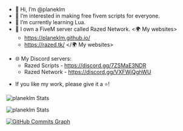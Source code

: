 - 👋 Hi, I’m @planeklm
- 👀 I’m interested in making free fivem scripts for everyone.
- 🌱 I’m currently learning Lua.
- 🎉 I own a FiveM server called Razed Network.
<🌍 My websites>
  * https://planeklm.github.io/ 
  * https://razed.tk/
</🌍 My websites>

* 🌐 My Discord servers:
  * Razed Scripts - https://discord.gg/7ZSMaE3NDR
  * Razed Network - https://discord.gg/VXFWjQghWU
 
-  If you like my work, please give it a ⭐!


![planeklm Stats](https://github-readme-stats.vercel.app/api?username=planeklm&bg_color=25,F2709C,FF9472&text_color=ffffff&title_color=ffffff&hide_border=true)

![planeklm Stats](https://github-readme-stats.vercel.app/api/top-langs?username=planeklm&show_icons=true&locale=en&layout=compact&title_color=ffffff&bg_color=25,F2709C,FF9472&text_color=ffffff&hide_border=true)



<a href="http://www.github.com/planeklm"><img src="https://activity-graph.herokuapp.com/graph?username=planeklm&bg_color=0D1016&color=64748b&line=ff9472&point=64748b&area_color=1c1917&area=true&hide_border=true&custom_title=GitHub%20Commits%20Graph" alt="GitHub Commits Graph" /></a>

<!---
planeklm/planeklm is a ✨ special ✨ repository because its `README.md` (this file) appears on your GitHub profile.
You can click the Preview link to take a look at your changes.
--->
